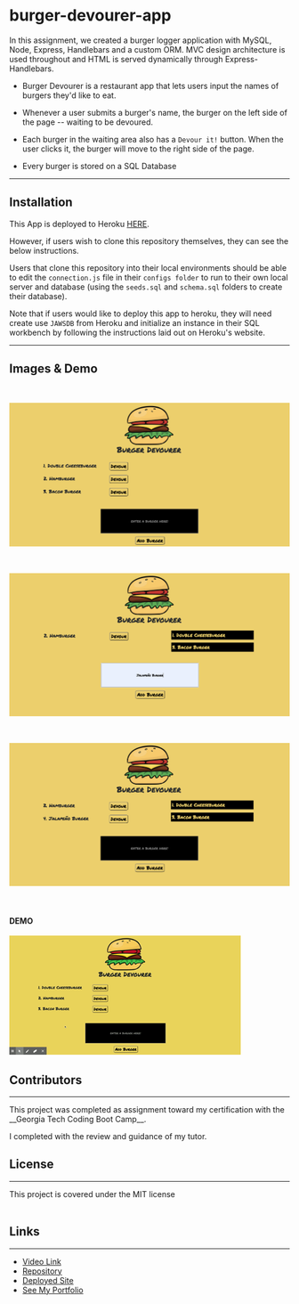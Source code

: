 # burger-devourer-app

In this assignment, we created a burger logger application with MySQL, Node, Express, Handlebars and a custom ORM. MVC design architecture is used throughout and HTML is served dynamically through Express-Handlebars.

* Burger Devourer is a restaurant app that lets users input the names of burgers they'd like to eat.

* Whenever a user submits a burger's name, the burger on the left side of the page -- waiting to be devoured.

* Each burger in the waiting area also has a `Devour it!` button. When the user clicks it, the burger will move to the right side of the page.

* Every burger is stored on a SQL Database
<hr>

## Installation

This App is deployed to Heroku [HERE](https://burger-devourer-app-102020.herokuapp.com/).

 However, if users wish to clone this repository themselves, they can see the below instructions.

Users that clone this repository into their local environments should be able to edit the `connection.js` file in their `configs folder` to run to their own local server and database (using the `seeds.sql` and `schema.sql` folders to create their database). 

Note that if users would like to deploy this app to heroku, they will need create use `JAWSDB` from Heroku and initialize an instance in their SQL workbench by following the instructions laid out on Heroku's website.
<hr>

## Images & Demo
<br>

![Start Screen](public/assets/images/burger-start.png)

<br>

![Entering a burger](public/assets/images/burger-enter.png)

<br>

![Devoured Burgers](public/assets/images/burger-devoured.png)

<br>

#### DEMO

![Demo](public/assets/images/burger-gif.gif)

## Contributors
<hr>
This project was completed as assignment toward my certification with the __Georgia Tech Coding Boot Camp__. 

I completed with the review and guidance of my tutor.

## License
<hr>
This project is covered under the MIT license 
<br>
<br>

## Links
<hr>

* [Video Link](https://drive.google.com/file/d/1LwxdlU3qz8KlriV37px5FqnM-mJ73SuM/view)
* [Repository](https://drive.google.com/file/d/1LwxdlU3qz8KlriV37px5FqnM-mJ73SuM/view)
* [Deployed Site](https://burger-devourer-app-102020.herokuapp.com/)
* [See My Portfolio](https://ad-fleming.github.io/updated-portfolio/)

